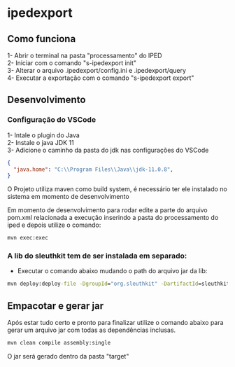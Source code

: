 # ipedexport

## Como funciona

1- Abrir o terminal na pasta "processamento" do IPED  
2- Iniciar com o comando "s-ipedexport init"  
3- Alterar o arquivo .ipedexport/config.ini e .ipedexport/query  
4- Executar a exportação com o comando "s-ipedexport export"  

## Desenvolvimento 

### Configuração do VSCode
1- Intale o plugin do Java  
2- Instale o java JDK 11   
3- Adicione o caminho da pasta do jdk nas configurações do VSCode   
```json
{
  "java.home": "C:\\Program Files\\Java\\jdk-11.0.8",
}
```

O Projeto utiliza maven como build system, é necessário ter ele instalado no sistema em momento de desenvolvimento   

Em momento de desenvolvimento para rodar edite a parte do arquivo pom.xml relacionada a execução inserindo a pasta do processamento do iped e depois utilize o comando:
```bat
mvn exec:exec
```

### A lib do sleuthkit tem de ser instalada em separado:

- Executar o comando abaixo mudando o path do arquivo jar da lib:

```bat
mvn deploy:deploy-file -DgroupId="org.sleuthkit" -DartifactId=sleuthkit -Dversion="4.6.5" -Durl=file:./local-maven-repo/ -DrepositoryId=local-maven-repo -DupdateReleaseInfo=true -Dfile="%SINFTOOLS%\extras\iped\iped-3.17-snapshot\lib\sleuthkit-4.6.5-p04.jar"
```

## Empacotar e gerar jar
Após estar tudo certo e pronto para finalizar utilize o comando abaixo para gerar um arquivo jar com todas as dependências inclusas.

```bat
mvn clean compile assembly:single
```
O jar será gerado dentro da pasta "target"
